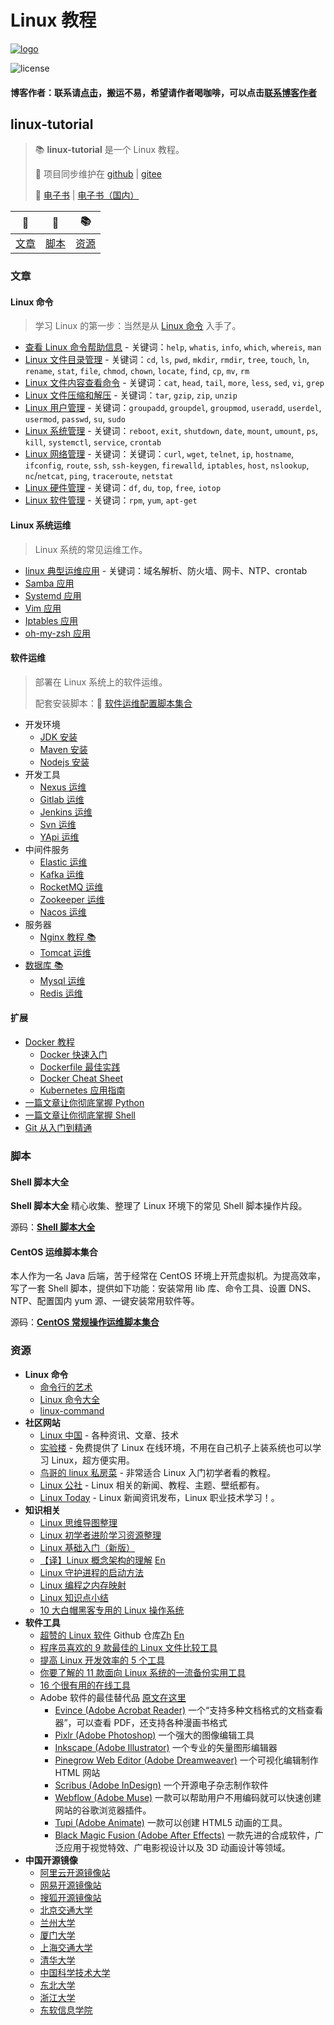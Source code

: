 # Linux   教程

 [![logo](http://dunwu.test.upcdn.net/common/logo/linux.svg)](https://spring.io/projects/spring-boot)

![license](https://badgen.net/github/license/dunwu/linux-tutorial)

#### 博客作者：联系请[点击](https://k8sadmin.info/lian-xi-zuo-zhe)，搬运不易，希望请作者喝咖啡，可以点击[联系博客作者](https://k8sadmin.info/lian-xi-zuo-zhe)

## linux-tutorial

> 📚 **linux-tutorial** 是一个 Linux 教程。
>
> 🔁 项目同步维护在 [github](https://github.com/dunwu/linux-tutorial) \| [gitee](https://gitee.com/turnon/linux-tutorial)
>
> 📖 [电子书](https://dunwu.github.io/linux-tutorial/) \| [电子书（国内）](http://turnon.gitee.io/linux-tutorial/)

| 📖 | 🐚 | 📚 |
| :---: | :---: | :---: |
| [文章](./#文章) | [脚本](./#脚本) | [资源](./#资源) |

### 文章

#### Linux 命令

> 学习 Linux 的第一步：当然是从 [Linux 命令](cli/) 入手了。

* [查看 Linux 命令帮助信息](cli/cha-kan-linux-ming-ling-bang-zhu-xin-xi.md) - 关键词：`help`, `whatis`, `info`, `which`, `whereis`, `man`
* [Linux 文件目录管理](cli/linux-wen-jian-mu-lu-guan-li.md) - 关键词：`cd`, `ls`, `pwd`, `mkdir`, `rmdir`, `tree`, `touch`, `ln`, `rename`, `stat`, `file`, `chmod`, `chown`, `locate`, `find`, `cp`, `mv`, `rm`
* [Linux 文件内容查看命令](cli/linux-wen-jian-nei-rong-cha-kan-bian-ji.md) - 关键词：`cat`, `head`, `tail`, `more`, `less`, `sed`, `vi`, `grep`
* [Linux 文件压缩和解压](cli/linux-wen-jian-ya-suo-he-jie-ya.md) - 关键词：`tar`, `gzip`, `zip`, `unzip`
* [Linux 用户管理](cli/linux-yong-hu-guan-li.md) - 关键词：`groupadd`, `groupdel`, `groupmod`, `useradd`, `userdel`, `usermod`, `passwd`, `su`, `sudo`
* [Linux 系统管理](cli/linux-xi-tong-guan-li.md) - 关键词：`reboot`, `exit`, `shutdown`, `date`, `mount`, `umount`, `ps`, `kill`, `systemctl`, `service`, `crontab`
* [Linux 网络管理](cli/linux-wang-luo-guan-li.md) - 关键词：关键词：`curl`, `wget`, `telnet`, `ip`, `hostname`, `ifconfig`, `route`, `ssh`, `ssh-keygen`, `firewalld`, `iptables`, `host`, `nslookup`, `nc`/`netcat`, `ping`, `traceroute`, `netstat`
* [Linux 硬件管理](cli/linux-ying-jian-guan-li.md) - 关键词：`df`, `du`, `top`, `free`, `iotop`
* [Linux 软件管理](cli/linux-ying-jian-guan-li.md) - 关键词：`rpm`, `yum`, `apt-get`

#### Linux 系统运维

> Linux 系统的常见运维工作。

* [linux 典型运维应用](linux-dian-xing-yun-wei-ying-yong.md) - 关键词：域名解析、防火墙、网卡、NTP、crontab
* [Samba 应用](samba.md)
* [Systemd 应用](systemd.md)
* [Vim 应用](vim.md)
* [Iptables 应用](iptables.md)
* [oh-my-zsh 应用](zsh.md)

#### 软件运维

> 部署在 Linux 系统上的软件运维。
>
> 配套安装脚本：🐚 [软件运维配置脚本集合](https://github.com/dunwu/linux-tutorial/tree/master/codes/linux/soft)

* 开发环境
  * [JDK 安装](soft/jdk-install.md)
  * [Maven 安装](soft/maven-install.md)
  * [Nodejs 安装](soft/nodejs-install.md)
* 开发工具
  * [Nexus 运维](soft/nexus-ops.md)
  * [Gitlab 运维](soft/kafka-install.md)
  * [Jenkins 运维](soft/jenkins.md)
  * [Svn 运维](soft/svn-ops.md)
  * [YApi 运维](soft/yapi-ops.md)
* 中间件服务
  * [Elastic 运维](soft/elastic/)
  * [Kafka 运维](soft/kafka-install.md)
  * [RocketMQ 运维](soft/rocketmq-install.md)
  * [Zookeeper 运维](https://github.com/dunwu/javaweb/blob/master/docs/technology/monitor/zookeeper-ops.md)
  * [Nacos 运维](soft/nacos-install.md)
* 服务器
  * [Nginx 教程 📚](https://github.com/dunwu/nginx-tutorial)
  * [Tomcat 运维](soft/tomcat-install.md)
* [数据库 📚](https://github.com/dunwu/db-tutorial)
  * [Mysql 运维](https://github.com/dunwu/db-tutorial/blob/master/docs/sql/mysql/mysql-ops.md)
  * [Redis 运维](https://github.com/dunwu/db-tutorial/blob/master/docs/nosql/redis/redis-ops.md)

#### 扩展

* [Docker 教程](docker/)
  * [Docker 快速入门](docker/docker-quickstart.md)
  * [Dockerfile 最佳实践](docker/docker-dockerfile.md)
  * [Docker Cheat Sheet](docker/docker-cheat-sheet.md)
  * [Kubernetes 应用指南](docker/kubernetes.md)
* [一篇文章让你彻底掌握 Python](https://github.com/dunwu/blog/blob/master/source/_posts/coding/python.md)
* [一篇文章让你彻底掌握 Shell](https://github.com/dunwu/blog/blob/master/source/_posts/coding/shell.md)
* [Git 从入门到精通](https://github.com/dunwu/blog/blob/master/source/_posts/tools/git.md)

### 脚本

#### Shell 脚本大全

**Shell 脚本大全** 精心收集、整理了 Linux 环境下的常见 Shell 脚本操作片段。

源码：[**Shell 脚本大全**](https://github.com/dunwu/linux-tutorial/tree/master/codes/linux/sys)

#### CentOS 运维脚本集合

本人作为一名 Java 后端，苦于经常在 CentOS 环境上开荒虚拟机。为提高效率，写了一套 Shell 脚本，提供如下功能：安装常用 lib 库、命令工具、设置 DNS、NTP、配置国内 yum 源、一键安装常用软件等。

源码：[**CentOS 常规操作运维脚本集合**](https://github.com/dunwu/linux-tutorial/tree/master/codes/linux/sys)

### 资源

* **Linux 命令**
  * [命令行的艺术](https://github.com/jlevy/the-art-of-command-line/blob/master/README-zh.md)
  * [Linux 命令大全](https://man.linuxde.net/)
  * [linux-command](https://github.com/jaywcjlove/linux-command)
* **社区网站**
  * [Linux 中国](https://linux.cn/) - 各种资讯、文章、技术
  * [实验楼](https://www.shiyanlou.com/) - 免费提供了 Linux 在线环境，不用在自己机子上装系统也可以学习 Linux，超方便实用。
  * [鸟哥的 linux 私房菜](http://linux.vbird.org/) - 非常适合 Linux 入门初学者看的教程。
  * [Linux 公社](http://www.linuxidc.com/) - Linux 相关的新闻、教程、主题、壁纸都有。
  * [Linux Today](http://www.linuxde.net) - Linux 新闻资讯发布，Linux 职业技术学习！。
* **知识相关**
  * [Linux 思维导图整理](http://www.jianshu.com/p/59f759207862)
  * [Linux 初学者进阶学习资源整理](http://www.jianshu.com/p/fe2a790b41eb)
  * [Linux 基础入门（新版）](https://www.shiyanlou.com/courses/1)
  * [【译】Linux 概念架构的理解](http://www.jianshu.com/p/c5ae8f061cfe) [En](http://oss.org.cn/ossdocs/linux/kernel/a1/index.html)
  * [Linux 守护进程的启动方法](http://www.ruanyifeng.com/blog/2016/02/linux-daemon.html)
  * [Linux 编程之内存映射](https://www.shiyanlou.com/questions/2992)
  * [Linux 知识点小结](https://blog.huachao.me/2016/1/Linux%E7%9F%A5%E8%AF%86%E7%82%B9%E5%B0%8F%E7%BB%93/)
  * [10 大白帽黑客专用的 Linux 操作系统](https://linux.cn/article-6971-1.html)
* **软件工具**
  * [超赞的 Linux 软件](https://www.gitbook.com/book/alim0x/awesome-linux-software-zh_cn/details) Github 仓库[Zh](https://github.com/alim0x/Awesome-Linux-Software-zh_CN) [En](https://github.com/VoLuong/Awesome-Linux-Software)
  * [程序员喜欢的 9 款最佳的 Linux 文件比较工具](http://os.51cto.com/art/201607/513796.htm)
  * [提高 Linux 开发效率的 5 个工具](http://www.codeceo.com/article/5-linux-productivity-tools.html)
  * [你要了解的 11 款面向 Linux 系统的一流备份实用工具](http://os.51cto.com/art/201603/508027.htm)
  * [16 个很有用的在线工具](http://www.simlinux.com/archives/264.html)
  * Adobe 软件的最佳替代品 [原文在这里](https://linux.cn/article-8928-1.html)
    * [Evince \(Adobe Acrobat Reader\)](https://wiki.gnome.org/Apps/Evince) 一个“支持多种文档格式的文档查看器”，可以查看 PDF，还支持各种漫画书格式
    * [Pixlr \(Adobe Photoshop\)](https://pixlr.com/) 一个强大的图像编辑工具
    * [Inkscape \(Adobe Illustrator\)](https://inkscape.org/zh/) 一个专业的矢量图形编辑器
    * [Pinegrow Web Editor \(Adobe Dreamweaver\)](https://pinegrow.com/) 一个可视化编辑制作 HTML 网站
    * [Scribus \(Adobe InDesign\)](https://www.scribus.net/) 一个开源电子杂志制作软件
    * [Webflow \(Adobe Muse\)](https://webflow.com/) 一款可以帮助用户不用编码就可以快速创建网站的谷歌浏览器插件。
    * [Tupi \(Adobe Animate\)](http://www.maefloresta.com/portal/) 一款可以创建 HTML5 动画的工具。
    * [Black Magic Fusion \(Adobe After Effects\)](https://www.blackmagicdesign.com) 一款先进的合成软件，广泛应用于视觉特效、广电影视设计以及 3D 动画设计等领域。
* **中国开源镜像**
  * [阿里云开源镜像站](http://mirrors.aliyun.com/)
  * [网易开源镜像站](http://mirrors.163.com/)
  * [搜狐开源镜像站](http://mirrors.sohu.com/)
  * [北京交通大学](http://mirror.bjtu.edu.cn/)
  * [兰州大学](http://mirror.lzu.edu.cn/)
  * [厦门大学](http://mirrors.xmu.edu.cn/)
  * [上海交通大学](http://ftp.sjtu.edu.cn/)
  * [清华大学](http://mirrors.tuna.tsinghua.edu.cn/)
  * [中国科学技术大学](http://mirrors.ustc.edu.cn/)
  * [东北大学](http://mirror.neu.edu.cn/)
  * [浙江大学](http://mirrors.zju.edu.cn/)
  * [东软信息学院](http://mirrors.neusoft.edu.cn/)

